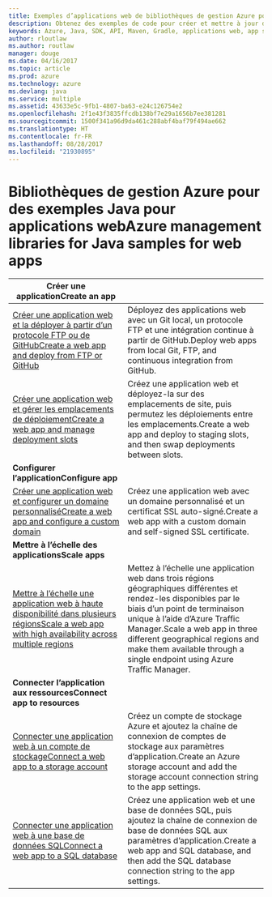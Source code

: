 ```yaml
---
title: Exemples d’applications web de bibliothèques de gestion Azure pour Java
description: Obtenez des exemples de code pour créer et mettre à jour des applications web Azure hébergées dans App Service à l’aide des bibliothèques de gestion Azure pour Java.
keywords: Azure, Java, SDK, API, Maven, Gradle, applications web, app service
author: rloutlaw
ms.author: routlaw
manager: douge
ms.date: 04/16/2017
ms.topic: article
ms.prod: azure
ms.technology: azure
ms.devlang: java
ms.service: multiple
ms.assetid: 43633e5c-9fb1-4807-ba63-e24c126754e2
ms.openlocfilehash: 2f1e43f3835ffcdb138bf7e29a1656b7ee381281
ms.sourcegitcommit: 1500f341a96d9da461c288abf4baf79f494ae662
ms.translationtype: HT
ms.contentlocale: fr-FR
ms.lasthandoff: 08/28/2017
ms.locfileid: "21930895"
---
```

# <a name="azure-management-libraries-for-java-samples-for-web-apps"></a><span data-ttu-id="bedd0-104">Bibliothèques de gestion Azure pour des exemples Java pour applications web</span><span class="sxs-lookup"><span data-stu-id="bedd0-104">Azure management libraries for Java samples for web apps</span></span>

| <span data-ttu-id="bedd0-105">**Créer une application**</span><span class="sxs-lookup"><span data-stu-id="bedd0-105">**Create an app**</span></span> ||
|---|---|
| <span data-ttu-id="bedd0-106">[Créer une application web et la déployer à partir d’un protocole FTP ou de GitHub][1]</span><span class="sxs-lookup"><span data-stu-id="bedd0-106">[Create a web app and deploy from FTP or GitHub][1]</span></span> | <span data-ttu-id="bedd0-107">Déployez des applications web avec un Git local, un protocole FTP et une intégration continue à partir de GitHub.</span><span class="sxs-lookup"><span data-stu-id="bedd0-107">Deploy web apps from local Git, FTP, and continuous integration from GitHub.</span></span> |
| <span data-ttu-id="bedd0-108">[Créer une application web et gérer les emplacements de déploiement][2]</span><span class="sxs-lookup"><span data-stu-id="bedd0-108">[Create a web app and manage deployment slots][2]</span></span> | <span data-ttu-id="bedd0-109">Créez une application web et déployez-la sur des emplacements de site, puis permutez les déploiements entre les emplacements.</span><span class="sxs-lookup"><span data-stu-id="bedd0-109">Create a web app and deploy to staging slots, and then swap deployments between slots.</span></span> |
| <span data-ttu-id="bedd0-110">**Configurer l’application**</span><span class="sxs-lookup"><span data-stu-id="bedd0-110">**Configure app**</span></span> ||
| <span data-ttu-id="bedd0-111">[Créer une application web et configurer un domaine personnalisé][3]</span><span class="sxs-lookup"><span data-stu-id="bedd0-111">[Create a web app and configure a custom domain][3]</span></span> | <span data-ttu-id="bedd0-112">Créez une application web avec un domaine personnalisé et un certificat SSL auto-signé.</span><span class="sxs-lookup"><span data-stu-id="bedd0-112">Create a web app with a custom domain and self-signed SSL certificate.</span></span> |
| <span data-ttu-id="bedd0-113">**Mettre à l’échelle des applications**</span><span class="sxs-lookup"><span data-stu-id="bedd0-113">**Scale apps**</span></span> ||
| <span data-ttu-id="bedd0-114">[Mettre à l’échelle une application web à haute disponibilité dans plusieurs régions][4]</span><span class="sxs-lookup"><span data-stu-id="bedd0-114">[Scale a web app with high availability across multiple regions][4]</span></span> | <span data-ttu-id="bedd0-115">Mettez à l’échelle une application web dans trois régions géographiques différentes et rendez-les disponibles par le biais d’un point de terminaison unique à l’aide d’Azure Traffic Manager.</span><span class="sxs-lookup"><span data-stu-id="bedd0-115">Scale a web app in three different geographical regions and make them available through a single endpoint using Azure Traffic Manager.</span></span> | 
| <span data-ttu-id="bedd0-116">**Connecter l’application aux ressources**</span><span class="sxs-lookup"><span data-stu-id="bedd0-116">**Connect app to resources**</span></span> ||
| <span data-ttu-id="bedd0-117">[Connecter une application web à un compte de stockage][5]</span><span class="sxs-lookup"><span data-stu-id="bedd0-117">[Connect a web app to a storage account][5]</span></span> | <span data-ttu-id="bedd0-118">Créez un compte de stockage Azure et ajoutez la chaîne de connexion de comptes de stockage aux paramètres d’application.</span><span class="sxs-lookup"><span data-stu-id="bedd0-118">Create an Azure storage account and add the storage account connection string to the app settings.</span></span> |
| <span data-ttu-id="bedd0-119">[Connecter une application web à une base de données SQL][6]</span><span class="sxs-lookup"><span data-stu-id="bedd0-119">[Connect a web app to a SQL database][6]</span></span> | <span data-ttu-id="bedd0-120">Créez une application web et une base de données SQL, puis ajoutez la chaîne de connexion de base de données SQL aux paramètres d’application.</span><span class="sxs-lookup"><span data-stu-id="bedd0-120">Create a web app and SQL database, and then add the SQL database connection string to the app settings.</span></span> |

[1]: java-sdk-configure-webapp-sources.md
[2]: https://azure.microsoft.com/resources/samples/app-service-java-manage-staging-and-production-slots-for-web-apps/
[3]: https://azure.microsoft.com/resources/samples/app-service-java-manage-web-apps-with-custom-domains/
[4]: https://azure.microsoft.com/resources/samples/app-service-java-scale-web-apps-on-linux/
[5]: https://azure.microsoft.com/resources/samples/app-service-java-manage-storage-connections-for-web-apps/
[6]: https://azure.microsoft.com/resources/samples/app-service-java-manage-data-connections-for-web-apps/
